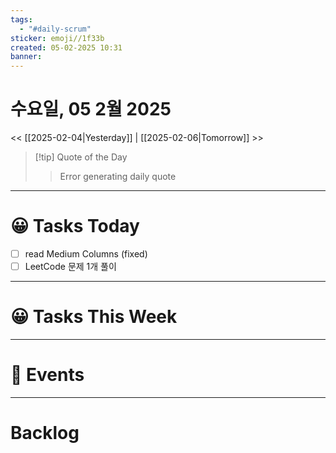 ```yaml
---
tags:
  - "#daily-scrum"
sticker: emoji//1f33b
created: 05-02-2025 10:31
banner:
---
```

# 수요일, 05 2월 2025
<< [[2025-02-04|Yesterday]] | [[2025-02-06|Tomorrow]] >>

> [!tip] Quote of the Day  
> > Error generating daily quote

---

#  😀 Tasks Today
- [ ] read Medium Columns (fixed)
- [ ] LeetCode 문제 1개 풀이

---

#  😀 Tasks This Week

---

# 🥳 Events 


---

# Backlog
